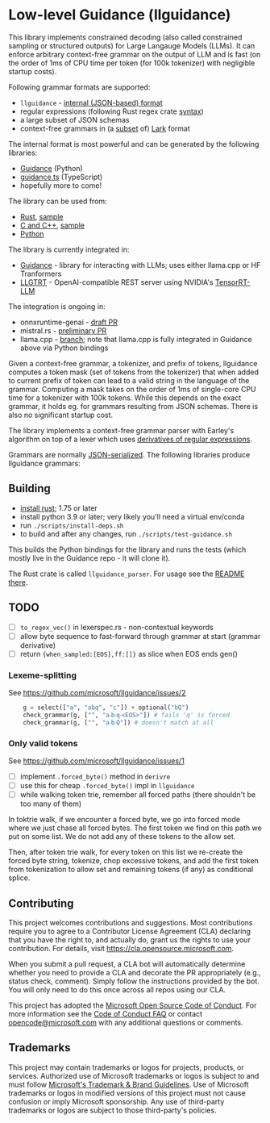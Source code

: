 # Low-level Guidance (llguidance)

This library implements constrained decoding (also called constrained sampling or
structured outputs) for Large Langauge Models (LLMs).
It can enforce arbitrary context-free grammar on the output of LLM
and is fast (on the order of 1ms of CPU time per token
(for 100k tokenizer) with negligible startup costs).

Following grammar formats are supported:
- `llguidance` - [internal (JSON-based) format](./parser/src/api.rs)
- regular expressions (following Rust regex crate [syntax](https://docs.rs/regex/latest/regex/#syntax))
- a large subset of JSON schemas
- context-free grammars in (a [subset](./parser/src/lark/README.md) of) [Lark](https://github.com/lark-parser/lark) format

The internal format is most powerful and can be generated by the following libraries:
- [Guidance](https://github.com/guidance-ai/guidance) (Python)
- [guidance.ts](https://github.com/mmoskal/guidance-ts) (TypeScript)
- hopefully more to come!

The library can be used from:
- [Rust](./parser/README.md), [sample](./sample_parser/src/sample_parser.rs)
- [C and C++](./parser/llguidance.h), [sample](./c_sample/c_sample.cpp)
- [Python](./python/llguidance/_lib.pyi)

The library is currently integrated in:
- [Guidance](https://github.com/guidance-ai/guidance) - library for interacting with LLMs;
  uses either llama.cpp or HF Tranformers
- [LLGTRT](https://github.com/guidance-ai/llgtrt) - OpenAI-compatible REST server using NVIDIA's [TensorRT-LLM](https://github.com/NVIDIA/TensorRT-LLM)

The integration is ongoing in:
- onnxruntime-genai - [draft PR](https://github.com/microsoft/onnxruntime-genai/pull/1038)
- mistral.rs - [preliminary PR](https://github.com/EricLBuehler/mistral.rs/pull/899)
- llama.cpp - [branch](https://github.com/mmoskal/llama.cpp/tree/llg);
  note that llama.cpp is fully integrated in Guidance above
  via Python bindings

Given a context-free grammar, a tokenizer, and prefix of tokens,
llguidance computes a token mask (set of tokens from the tokenizer)
that when added to current prefix of token can lead to a valid string in
the language of the grammar.
Computing a mask takes on the order of 1ms of single-core CPU time 
for a tokenizer with 100k tokens.
While this depends on the exact grammar, it holds eg. for grammars resulting from JSON schemas.
There is also no significant startup cost.

The library implements a context-free grammar parser with Earley's algorithm
on top of a lexer which uses [derivatives of regular expressions](https://github.com/microsoft/derivre).

Grammars are normally [JSON-serialized](./parser/src/api.rs).
The following libraries produce llguidance grammars:

## Building

- [install rust](https://www.rust-lang.org/tools/install); 1.75 or later
- install python 3.9 or later; very likely you'll need a virtual env/conda
- run `./scripts/install-deps.sh`
- to build and after any changes, run `./scripts/test-guidance.sh`

This builds the Python bindings for the library and runs the tests
(which mostly live in the Guidance repo - it will clone it).

The Rust crate is called `llguidance_parser`.
For usage see the [README there](./parser/README.md).

## TODO

- [ ] `to_regex_vec()` in lexerspec.rs - non-contextual keywords
- [ ] allow byte sequence to fast-forward through grammar at start (grammar derivative)
- [ ] return `{when_sampled:[EOS],ff:[]}` as slice when EOS ends gen()

### Lexeme-splitting

See https://github.com/microsoft/llguidance/issues/2

```python
    g = select(["a", "abq", "c"]) + optional("bQ")
    check_grammar(g, ["", "a‧b‧q‧≺EOS≻"]) # fails 'q' is forced
    check_grammar(g, ["", "a‧b‧Q"]) # doesn't match at all
```

### Only valid tokens

See https://github.com/microsoft/llguidance/issues/1

- [ ] implement `.forced_byte()` method in `derivre`
- [ ] use this for cheap `.forced_byte()` impl in `llguidance`
- [ ] while walking token trie, remember all forced paths (there shouldn't be too many of them)

In toktrie walk, if we encounter a forced byte, we go into forced mode
where we just chase all forced bytes.
The first token we find on this path we put on some list.
We do not add any of these tokens to the allow set.

Then, after token trie walk, for every token on this list we re-create
the forced byte string, tokenize, chop excessive tokens, and add the first
token from tokenization to allow set and remaining tokens (if any) as conditional
splice.

## Contributing

This project welcomes contributions and suggestions. Most contributions require you to agree to a
Contributor License Agreement (CLA) declaring that you have the right to, and actually do, grant us
the rights to use your contribution. For details, visit https://cla.opensource.microsoft.com.

When you submit a pull request, a CLA bot will automatically determine whether you need to provide
a CLA and decorate the PR appropriately (e.g., status check, comment). Simply follow the instructions
provided by the bot. You will only need to do this once across all repos using our CLA.

This project has adopted the [Microsoft Open Source Code of Conduct](https://opensource.microsoft.com/codeofconduct/).
For more information see the [Code of Conduct FAQ](https://opensource.microsoft.com/codeofconduct/faq/) or
contact [opencode@microsoft.com](mailto:opencode@microsoft.com) with any additional questions or comments.

## Trademarks

This project may contain trademarks or logos for projects, products, or services. Authorized use of Microsoft
trademarks or logos is subject to and must follow
[Microsoft's Trademark & Brand Guidelines](https://www.microsoft.com/en-us/legal/intellectualproperty/trademarks/usage/general).
Use of Microsoft trademarks or logos in modified versions of this project must not cause confusion or imply Microsoft sponsorship.
Any use of third-party trademarks or logos are subject to those third-party's policies.
